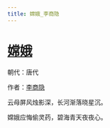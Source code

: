 ```yaml
---
title: 嫦娥_李商隐
---
```


# [嫦娥](http://so.gushiwen.org/view_29084.aspx)

朝代：唐代

作者：[李商隐](http://so.gushiwen.org/author_204.aspx)

云母屏风烛影深，长河渐落晓星沉。

嫦娥应悔偷灵药，碧海青天夜夜心。